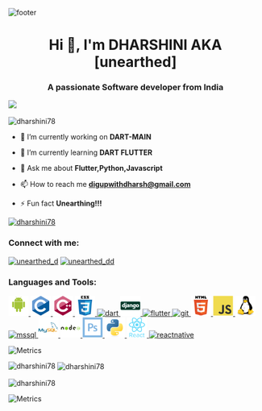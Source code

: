 ![footer](https://github.com/JayantGoel001/JayantGoel001/blob/master/PNG/footer.png)

<h1 align="center">Hi 👋, I'm DHARSHINI AKA [unearthed]</h1>
<h3 align="center">A passionate Software developer from India</h3>

<img src="https://images-wixmp-ed30a86b8c4ca887773594c2.wixmp.com/f/6fb254a1-b5b9-4a24-a4bc-89d3bf39c7e0/def7sa3-acb83daf-f976-4d45-bd5e-ff76afb9880f.png/v1/fill/w_1024,h_1449,q_80,strp/f_a_w_n_by_dana_ulama_def7sa3-fullview.jpg?token=eyJ0eXAiOiJKV1QiLCJhbGciOiJIUzI1NiJ9.eyJzdWIiOiJ1cm46YXBwOjdlMGQxODg5ODIyNjQzNzNhNWYwZDQxNWVhMGQyNmUwIiwiaXNzIjoidXJuOmFwcDo3ZTBkMTg4OTgyMjY0MzczYTVmMGQ0MTVlYTBkMjZlMCIsIm9iaiI6W1t7ImhlaWdodCI6Ijw9MTQ0OSIsInBhdGgiOiJcL2ZcLzZmYjI1NGExLWI1YjktNGEyNC1hNGJjLTg5ZDNiZjM5YzdlMFwvZGVmN3NhMy1hY2I4M2RhZi1mOTc2LTRkNDUtYmQ1ZS1mZjc2YWZiOTg4MGYucG5nIiwid2lkdGgiOiI8PTEwMjQifV1dLCJhdWQiOlsidXJuOnNlcnZpY2U6aW1hZ2Uub3BlcmF0aW9ucyJdfQ.839XQx_zR8jb1iNQr2aBLr5ezrvvVgYZAG21z2t_nI4">

<p align="left"> <img src="https://komarev.com/ghpvc/?username=dharshini78&label=Profile%20views&color=0e75b6&style=flat" alt="dharshini78" /> </p>

- 🔭 I’m currently working on **DART-MAIN**

- 🌱 I’m currently learning **DART FLUTTER**

- 💬 Ask me about **Flutter,Python,Javascript**

- 📫 How to reach me **digupwithdharsh@gmail.com**

- ⚡ Fun fact **Unearthing!!!**

<p align="left"> <a href="https://github.com/ryo-ma/github-profile-trophy"><img src="https://github-profile-trophy.vercel.app/?username=dharshini78" alt="dharshini78" /></a> </p>

<h3 align="left">Connect with me:</h3>
<p align="left">
<a href="https://twitter.com/unearthed_d" target="blank"><img align="center" src="https://raw.githubusercontent.com/rahuldkjain/github-profile-readme-generator/master/src/images/icons/Social/twitter.svg" alt="unearthed_d" height="30" width="40" /></a>
<a href="https://instagram.com/unearthed_dd" target="blank"><img align="center" src="https://raw.githubusercontent.com/rahuldkjain/github-profile-readme-generator/master/src/images/icons/Social/instagram.svg" alt="unearthed_dd" height="30" width="40" /></a>
</p>

<h3 align="left">Languages and Tools:</h3>
<p align="left"> <a href="https://developer.android.com" target="_blank"> <img src="https://raw.githubusercontent.com/devicons/devicon/master/icons/android/android-original-wordmark.svg" alt="android" width="40" height="40"/> </a> <a href="https://www.cprogramming.com/" target="_blank"> <img src="https://raw.githubusercontent.com/devicons/devicon/master/icons/c/c-original.svg" alt="c" width="40" height="40"/> </a> <a href="https://www.w3schools.com/cpp/" target="_blank"> <img src="https://raw.githubusercontent.com/devicons/devicon/master/icons/cplusplus/cplusplus-original.svg" alt="cplusplus" width="40" height="40"/> </a> <a href="https://www.w3schools.com/css/" target="_blank"> <img src="https://raw.githubusercontent.com/devicons/devicon/master/icons/css3/css3-original-wordmark.svg" alt="css3" width="40" height="40"/> </a> <a href="https://dart.dev" target="_blank"> <img src="https://www.vectorlogo.zone/logos/dartlang/dartlang-icon.svg" alt="dart" width="40" height="40"/> </a> <a href="https://www.djangoproject.com/" target="_blank"> <img src="https://raw.githubusercontent.com/devicons/devicon/master/icons/django/django-original.svg" alt="django" width="40" height="40"/> </a> <a href="https://flutter.dev" target="_blank"> <img src="https://www.vectorlogo.zone/logos/flutterio/flutterio-icon.svg" alt="flutter" width="40" height="40"/> </a> <a href="https://git-scm.com/" target="_blank"> <img src="https://www.vectorlogo.zone/logos/git-scm/git-scm-icon.svg" alt="git" width="40" height="40"/> </a> <a href="https://www.w3.org/html/" target="_blank"> <img src="https://raw.githubusercontent.com/devicons/devicon/master/icons/html5/html5-original-wordmark.svg" alt="html5" width="40" height="40"/> </a> <a href="https://developer.mozilla.org/en-US/docs/Web/JavaScript" target="_blank"> <img src="https://raw.githubusercontent.com/devicons/devicon/master/icons/javascript/javascript-original.svg" alt="javascript" width="40" height="40"/> </a> <a href="https://www.linux.org/" target="_blank"> <img src="https://raw.githubusercontent.com/devicons/devicon/master/icons/linux/linux-original.svg" alt="linux" width="40" height="40"/> </a> <a href="https://www.microsoft.com/en-us/sql-server" target="_blank"> <img src="https://www.svgrepo.com/show/303229/microsoft-sql-server-logo.svg" alt="mssql" width="40" height="40"/> </a> <a href="https://www.mysql.com/" target="_blank"> <img src="https://raw.githubusercontent.com/devicons/devicon/master/icons/mysql/mysql-original-wordmark.svg" alt="mysql" width="40" height="40"/> </a> <a href="https://nodejs.org" target="_blank"> <img src="https://raw.githubusercontent.com/devicons/devicon/master/icons/nodejs/nodejs-original-wordmark.svg" alt="nodejs" width="40" height="40"/> </a> <a href="https://www.photoshop.com/en" target="_blank"> <img src="https://raw.githubusercontent.com/devicons/devicon/master/icons/photoshop/photoshop-line.svg" alt="photoshop" width="40" height="40"/> </a> <a href="https://www.python.org" target="_blank"> <img src="https://raw.githubusercontent.com/devicons/devicon/master/icons/python/python-original.svg" alt="python" width="40" height="40"/> </a> <a href="https://reactjs.org/" target="_blank"> <img src="https://raw.githubusercontent.com/devicons/devicon/master/icons/react/react-original-wordmark.svg" alt="react" width="40" height="40"/> </a> <a href="https://reactnative.dev/" target="_blank"> <img src="https://reactnative.dev/img/header_logo.svg" alt="reactnative" width="40" height="40"/> </a> </p>

![Metrics](https://metrics.lecoq.io/dharshini78?template=classic&config.timezone=Asia%2FCalcutta)


<p><img align="left" src="https://github-readme-stats.vercel.app/api/top-langs?username=dharshini78&show_icons=true&locale=en&layout=compact" alt="dharshini78" /></p>

<p>&nbsp;<img align="center" src="https://github-readme-stats.vercel.app/api?username=dharshini78&show_icons=true&locale=en" alt="dharshini78" /></p>

<p><img align="center" src="https://github-readme-streak-stats.herokuapp.com/?user=dharshini78&" alt="dharshini78" /></p>



![Metrics](https://metrics.lecoq.io/dharshini78?template=classic&base.header=0&base.activity=0&base.community=0&base.repositories=0&base.metadata=0&isocalendar=1&gists=1&people=1&followup=1&isocalendar.duration=half-year&people.limit=24&people.size=28&people.types=followers%2C%20following&people.identicons=false&people.shuffle=false&followup.sections=repositories&config.timezone=Asia%2FCalcutta&config.display=large)



